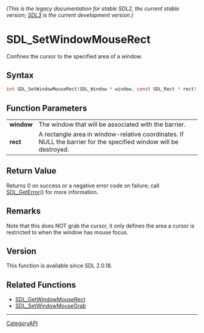###### (This is the legacy documentation for stable SDL2, the current stable version; [SDL3](https://wiki.libsdl.org/SDL3/) is the current development version.)
# SDL_SetWindowMouseRect

Confines the cursor to the specified area of a window.

## Syntax

```c
int SDL_SetWindowMouseRect(SDL_Window * window, const SDL_Rect * rect);

```

## Function Parameters

|                |                                                                                                                  |
| -------------- | ---------------------------------------------------------------------------------------------------------------- |
| **window**     | The window that will be associated with the barrier.                                                             |
| **rect**       | A rectangle area in window-relative coordinates. If NULL the barrier for the specified window will be destroyed. |

## Return Value

Returns 0 on success or a negative error code on failure; call
[SDL_GetError](SDL_GetError)() for more information.

## Remarks

Note that this does NOT grab the cursor, it only defines the area a cursor
is restricted to when the window has mouse focus.

## Version

This function is available since SDL 2.0.18.

## Related Functions

* [SDL_GetWindowMouseRect](SDL_GetWindowMouseRect)
* [SDL_SetWindowMouseGrab](SDL_SetWindowMouseGrab)

----
[CategoryAPI](CategoryAPI)

